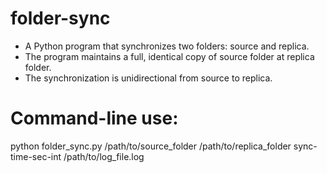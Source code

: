 # folder-sync
- A Python program that synchronizes two folders: source and replica. 
- The program maintains a full, identical copy of source folder at replica folder.
- The synchronization is unidirectional from source to replica.

# Command-line use:
python folder_sync.py /path/to/source_folder /path/to/replica_folder sync-time-sec-int /path/to/log_file.log
